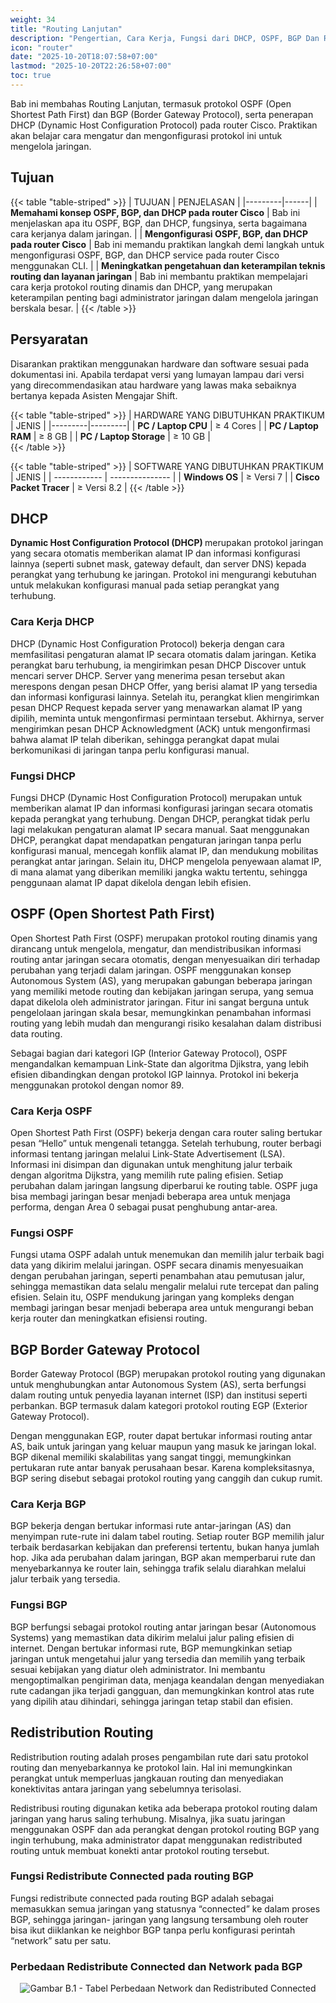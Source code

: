 ```yaml
---
weight: 34
title: "Routing Lanjutan"
description: "Pengertian, Cara Kerja, Fungsi dari DHCP, OSPF, BGP Dan Redistribution Routing"
icon: "router"
date: "2025-10-20T18:07:58+07:00"
lastmod: "2025-10-20T22:26:58+07:00"
toc: true
---
```


Bab ini membahas Routing Lanjutan, termasuk protokol OSPF (Open Shortest Path First) dan
BGP (Border Gateway Protocol), serta penerapan DHCP (Dynamic Host Configuration
Protocol) pada router Cisco. Praktikan akan belajar cara mengatur dan mengonfigurasi
protokol ini untuk mengelola jaringan.

## Tujuan

{{< table "table-striped" >}}
| TUJUAN | PENJELASAN |
|---------|------|
| **Memahami konsep OSPF, BGP, dan DHCP pada router Cisco** | Bab ini menjelaskan apa itu OSPF, BGP, dan DHCP, fungsinya, serta bagaimana cara kerjanya dalam jaringan. |
| **Mengonfigurasi OSPF, BGP, dan DHCP pada router Cisco** | Bab ini memandu praktikan langkah demi langkah untuk mengonfigurasi OSPF, BGP, dan DHCP service pada router Cisco menggunakan CLI. |
| **Meningkatkan pengetahuan dan keterampilan teknis routing dan layanan jaringan** | Bab ini membantu praktikan mempelajari cara kerja protokol routing dinamis dan DHCP, yang merupakan keterampilan penting bagi administrator jaringan dalam mengelola jaringan berskala besar. |
{{< /table >}}

## Persyaratan

Disarankan praktikan menggunakan hardware dan software sesuai pada dokumentasi ini.
Apabila terdapat versi yang lumayan lampau dari versi yang direcommendasikan atau
hardware yang lawas maka sebaiknya bertanya kepada Asisten Mengajar Shift.

{{< table "table-striped" >}}
| HARDWARE YANG DIBUTUHKAN PRAKTIKUM | JENIS |
|---------|---------|
| **PC / Laptop CPU** | ≥ 4 Cores |
| **PC / Laptop RAM** | ≥ 8 GB |
| **PC / Laptop Storage** | ≥ 10 GB |  
{{< /table >}}

{{< table "table-striped" >}}
| SOFTWARE YANG DIBUTUHKAN PRAKTIKUM | JENIS |
| ------------ | --------------- |
| **Windows OS** | ≥ Versi 7 |
| **Cisco Packet Tracer** | ≥ Versi 8.2 |
{{< /table >}}

## DHCP

<strong>Dynamic Host Configuration Protocol (DHCP) </strong>merupakan protokol jaringan
yang secara otomatis memberikan alamat IP dan informasi konfigurasi lainnya
(seperti subnet mask, gateway default, dan server DNS) kepada perangkat yang
terhubung ke jaringan. Protokol ini mengurangi kebutuhan untuk melakukan
konfigurasi manual pada setiap perangkat yang terhubung.

### Cara Kerja DHCP

DHCP (Dynamic Host Configuration Protocol) bekerja dengan cara
memfasilitasi pengaturan alamat IP secara otomatis dalam jaringan. Ketika perangkat
baru terhubung, ia mengirimkan pesan DHCP Discover untuk mencari server DHCP.
Server yang menerima pesan tersebut akan merespons dengan pesan DHCP Offer,
yang berisi alamat IP yang tersedia dan informasi konfigurasi lainnya. Setelah itu,
perangkat klien mengirimkan pesan DHCP Request kepada server yang menawarkan
alamat IP yang dipilih, meminta untuk mengonfirmasi permintaan tersebut. Akhirnya,
server mengirimkan pesan DHCP Acknowledgment (ACK) untuk mengonfirmasi
bahwa alamat IP telah diberikan, sehingga perangkat dapat mulai berkomunikasi di
jaringan tanpa perlu konfigurasi manual.

### Fungsi DHCP

Fungsi DHCP (Dynamic Host Configuration Protocol) merupakan untuk
memberikan alamat IP dan informasi konfigurasi jaringan secara otomatis kepada
perangkat yang terhubung. Dengan DHCP, perangkat tidak perlu lagi melakukan
pengaturan alamat IP secara manual. Saat menggunakan DHCP, perangkat dapat
mendapatkan pengaturan jaringan tanpa perlu konfigurasi manual, mencegah konflik
alamat IP, dan mendukung mobilitas perangkat antar jaringan. Selain itu, DHCP
mengelola penyewaan alamat IP, di mana alamat yang diberikan memiliki jangka
waktu tertentu, sehingga penggunaan alamat IP dapat dikelola dengan lebih efisien.

## OSPF (Open Shortest Path First)

Open Shortest Path First (OSPF) merupakan protokol routing dinamis yang
dirancang untuk mengelola, mengatur, dan mendistribusikan informasi routing antar
jaringan secara otomatis, dengan menyesuaikan diri terhadap perubahan yang terjadi
dalam jaringan. OSPF menggunakan konsep Autonomous System (AS), yang
merupakan gabungan beberapa jaringan yang memiliki metode routing dan kebijakan
jaringan serupa, yang semua dapat dikelola oleh administrator jaringan. Fitur ini
sangat berguna untuk pengelolaan jaringan skala besar, memungkinkan penambahan
informasi routing yang lebih mudah dan mengurangi risiko kesalahan dalam distribusi
data routing.

Sebagai bagian dari kategori IGP (Interior Gateway Protocol), OSPF
mengandalkan kemampuan Link-State dan algoritma Djikstra, yang lebih efisien
dibandingkan dengan protokol IGP lainnya. Protokol ini bekerja menggunakan
protokol dengan nomor 89.

### Cara Kerja OSPF

Open Shortest Path First (OSPF) bekerja dengan cara router saling bertukar
pesan “Hello” untuk mengenali tetangga. Setelah terhubung, router berbagi
informasi tentang jaringan melalui Link-State Advertisement (LSA). Informasi ini
disimpan dan digunakan untuk menghitung jalur terbaik dengan algoritma Dijkstra,
yang memilih rute paling efisien. Setiap perubahan dalam jaringan langsung
diperbarui ke routing table. OSPF juga bisa membagi jaringan besar menjadi
beberapa area untuk menjaga performa, dengan Area 0 sebagai pusat penghubung
antar-area.

### Fungsi OSPF

Fungsi utama OSPF adalah untuk menemukan dan memilih jalur terbaik bagi
data yang dikirim melalui jaringan. OSPF secara dinamis menyesuaikan dengan
perubahan jaringan, seperti penambahan atau pemutusan jalur, sehingga
memastikan data selalu mengalir melalui rute tercepat dan paling efisien. Selain itu,
OSPF mendukung jaringan yang kompleks dengan membagi jaringan besar menjadi beberapa area untuk mengurangi beban kerja router dan meningkatkan efisiensi
routing.

## BGP Border Gateway Protocol

Border Gateway Protocol (BGP) merupakan protokol routing yang digunakan
untuk menghubungkan antar Autonomous System (AS), serta berfungsi dalam routing
untuk penyedia layanan internet (ISP) dan institusi seperti perbankan. BGP termasuk
dalam kategori protokol routing EGP (Exterior Gateway Protocol).

Dengan menggunakan EGP, router dapat bertukar informasi routing antar AS,
baik untuk jaringan yang keluar maupun yang masuk ke jaringan lokal. BGP dikenal
memiliki skalabilitas yang sangat tinggi, memungkinkan pertukaran rute antar banyak
perusahaan besar. Karena kompleksitasnya, BGP sering disebut sebagai protokol
routing yang canggih dan cukup rumit.

### Cara Kerja BGP

BGP bekerja dengan bertukar informasi rute antar-jaringan (AS) dan
menyimpan rute-rute ini dalam tabel routing. Setiap router BGP memilih jalur terbaik
berdasarkan kebijakan dan preferensi tertentu, bukan hanya jumlah hop. Jika ada
perubahan dalam jaringan, BGP akan memperbarui rute dan menyebarkannya ke
router lain, sehingga trafik selalu diarahkan melalui jalur terbaik yang tersedia.

### Fungsi BGP

BGP berfungsi sebagai protokol routing antar jaringan besar (Autonomous
Systems) yang memastikan data dikirim melalui jalur paling efisien di internet. Dengan
bertukar informasi rute, BGP memungkinkan setiap jaringan untuk mengetahui jalur
yang tersedia dan memilih yang terbaik sesuai kebijakan yang diatur oleh
administrator. Ini membantu mengoptimalkan pengiriman data, menjaga keandalan
dengan menyediakan rute cadangan jika terjadi gangguan, dan memungkinkan
kontrol atas rute yang dipilih atau dihindari, sehingga jaringan tetap stabil dan efisien.

## Redistribution Routing

Redistribution routing adalah proses pengambilan rute dari satu protokol
routing dan menyebarkannya ke protokol lain. Hal ini memungkinkan perangkat untuk
memperluas jangkauan routing dan menyediakan konektivitas antara jaringan yang
sebelumnya terisolasi.

Redistribusi routing digunakan ketika ada beberapa protokol routing dalam
jaringan yang harus saling terhubung. Misalnya, jika suatu jaringan menggunakan
OSPF dan ada perangkat dengan protokol routing BGP yang ingin terhubung, maka
administrator dapat menggunakan redistributed routing untuk membuat konekti
antar protokol routing tersebut.

### Fungsi Redistribute Connected pada routing BGP

Fungsi redistribute connected pada routing BGP adalah sebagai memasukkan
semua jaringan yang statusnya “connected” ke dalam proses BGP, sehingga jaringan-
jaringan yang langsung tersambung oleh router bisa ikut diiklankan ke neighbor BGP
tanpa perlu konfigurasi perintah “network” satu per satu.

### Perbedaan Redistribute Connected dan Network pada BGP

<center>
<img src="/images/babSix/b.1.PNG" alt="Gambar B.1 - Tabel Perbedaan Network dan Redistributed Connected" class="img-fluid mb-3 responsive-img">
</center>
